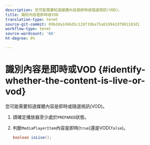 ```yaml
---
description: 您可能需要知道媒體內容是即時或隨選視訊(VOD)。
title: 識別內容是即時或VOD
translation-type: tm+mt
source-git-commit: 89bdda1d4bd5c126f19ba75a819942df901183d1
workflow-type: tm+mt
source-wordcount: '66'
ht-degree: 0%

---
```



# 識別內容是即時或VOD {#identify-whether-the-content-is-live-or-vod}

您可能需要知道媒體內容是即時或隨選視訊(VOD)。

1. 請確定播放器至少處於`PREPARED`狀態。
1. 判斷`MediaPlayerItem`內容是即時(`true`)還是VOD(`false`)。

   ```java
   boolean isLive();
   ```
